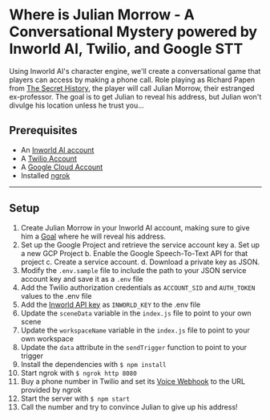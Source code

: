 # Where is Julian Morrow - A Conversational Mystery powered by Inworld AI, Twilio, and Google STT

Using Inworld AI's character engine, we'll create a conversational game that players can access by making a phone call. Role playing as Richard Papen from [The Secret History](https://www.goodreads.com/en/book/show/29044), the player will call Julian Morrow, their estranged ex-professor. The goal is to get Julian to reveal his address, but Julian won't divulge his location unless he trust you...

## Prerequisites

- An [Inworld AI account](https://inworld.ai/)
- A [Twilio Account](https://www.twilio.com/try-twilio)
- A [Google Cloud Account](https://cloud.google.com/)
- Installed [ngrok](https://ngrok.com/)

---

## Setup

1. Create Julian Morrow in your Inworld AI account, making sure to give him a [Goal](https://docs.inworld.ai/docs/tutorial-basics/goals/#goals-20) where he will reveal his address.
2. Set up the Google Project and retrieve the service account key
    a. Set up a new GCP Project
    b. Enable the Google Speech-To-Text API for that project
    c. Create a service account.
    d. Download a private key as JSON.
3.  Modify the `.env.sample` file to include the path to your JSON service account key and save it as a `.env` file
4.  Add the Twilio authorization credentials as `ACCOUNT_SID` and `AUTH_TOKEN` values to the .env file
5.  Add the [Inworld API key](https://docs.inworld.ai/docs/tutorial-api/getting-started/#authorization-signature) as `INWORLD_KEY` to the .env file
6.  Update the `sceneData` variable in the `index.js` file to point to your own scene
7.  Update the `workspaceName` variable in the `index.js` file to point to your own workspace
8.  Update the `data` attribute in the `sendTrigger` function to point to your trigger
9.  Install the dependencies with `$ npm install`
10.  Start ngrok with `$ ngrok http 8080`
11. Buy a phone number in Twilio and set its [Voice Webhook](https://www.twilio.com/docs/usage/webhooks/getting-started-twilio-webhooks) to the URL provided by ngrok
12. Start the server with `$ npm start`
13. Call the number and try to convince Julian to give up his address!
